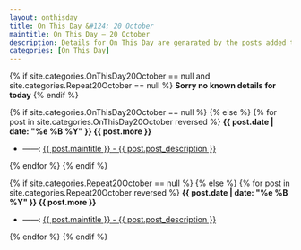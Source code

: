 ```yaml
---
layout: onthisday
title: On This Day &#124; 20 October
maintitle: On This Day — 20 October
description: Details for On This Day are genarated by the posts added to the website so the content is subject to changes/updates over time.
categories: [On This Day]
---
```


{% if site.categories.OnThisDay20October == null and site.categories.Repeat20October == null %}
<strong>Sorry no known details for today</strong>
{% endif %}

{% if site.categories.OnThisDay20October == null %}
{% else %}
{% for post in site.categories.OnThisDay20October reversed %}
<strong>{{ post.date | date: "%e %B %Y" }} {{ post.more }}</strong>
<ul>
<li> ——: <a href="{{ post.url }}">{{ post.maintitle }} - {{ post.post_description }}</a></li>
</ul>
{% endfor %}
{% endif %}

{% if site.categories.Repeat20October == null %}
{% else %}
{% for post in site.categories.Repeat20October reversed %}
<strong>{{ post.date | date: "%e %B %Y" }} {{ post.more }}</strong>
<ul>
<li> ——: <a href="{{ post.url }}">{{ post.maintitle }} - {{ post.post_description }}</a></li>
</ul>
{% endfor %}
{% endif %}
